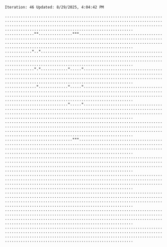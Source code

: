 `Iteration: 46 Updated: 8/29/2025, 4:04:42 PM`
<!-- GOL_START -->
`...........................................................................................................................................................................................................................................................................`</br>
`.............**...............***..........................................................................................................................................................................................................................................`</br>
`............*..*...........................................................................................................................................................................................................................................................`</br>
`.............*.*............*.....*........................................................................................................................................................................................................................................`</br>
`..............*.............*.....*........................................................................................................................................................................................................................................`</br>
`............................*.....*........................................................................................................................................................................................................................................`</br>
`...........................................................................................................................................................................................................................................................................`</br>
`..............................***..........................................................................................................................................................................................................................................`</br>
`...........................................................................................................................................................................................................................................................................`</br>
`...........................................................................................................................................................................................................................................................................`</br>
`...........................................................................................................................................................................................................................................................................`</br>
`...........................................................................................................................................................................................................................................................................`</br>
`...........................................................................................................................................................................................................................................................................`</br>
<!-- GOL_END -->
